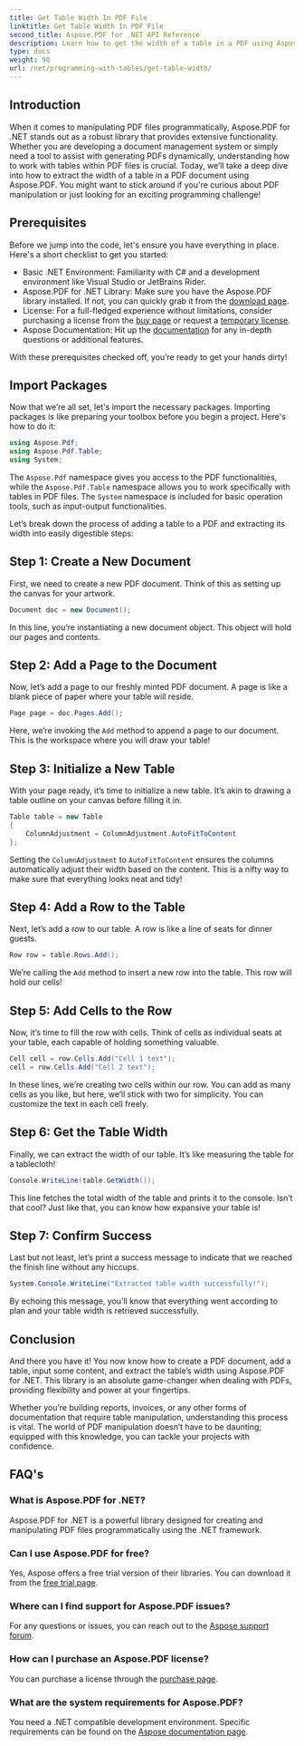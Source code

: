 ```yaml
---
title: Get Table Width In PDF File
linktitle: Get Table Width In PDF File
second_title: Aspose.PDF for .NET API Reference
description: Learn how to get the width of a table in a PDF using Aspose.PDF for .NET with this step-by-step guide.
type: docs
weight: 90
url: /net/programming-with-tables/get-table-width/
---
```

## Introduction

When it comes to manipulating PDF files programmatically, Aspose.PDF for .NET stands out as a robust library that provides extensive functionality. Whether you are developing a document management system or simply need a tool to assist with generating PDFs dynamically, understanding how to work with tables within PDF files is crucial. Today, we’ll take a deep dive into how to extract the width of a table in a PDF document using Aspose.PDF. You might want to stick around if you're curious about PDF manipulation or just looking for an exciting programming challenge!

## Prerequisites

Before we jump into the code, let's ensure you have everything in place. Here's a short checklist to get you started:

- Basic .NET Environment: Familiarity with C# and a development environment like Visual Studio or JetBrains Rider.
- Aspose.PDF for .NET Library: Make sure you have the Aspose.PDF library installed. If not, you can quickly grab it from the [download page](https://releases.aspose.com/pdf/net/).
- License: For a full-fledged experience without limitations, consider purchasing a license from the [buy page](https://purchase.aspose.com/buy) or request a [temporary license](https://purchase.aspose.com/temporary-license/).
- Aspose Documentation: Hit up the [documentation](https://reference.aspose.com/pdf/net/) for any in-depth questions or additional features.

With these prerequisites checked off, you’re ready to get your hands dirty!

## Import Packages

Now that we’re all set, let's import the necessary packages. Importing packages is like preparing your toolbox before you begin a project. Here's how to do it:

```csharp
using Aspose.Pdf;
using Aspose.Pdf.Table;
using System;
```

The `Aspose.Pdf` namespace gives you access to the PDF functionalities, while the `Aspose.Pdf.Table` namespace allows you to work specifically with tables in PDF files. The `System` namespace is included for basic operation tools, such as input-output functionalities.

Let’s break down the process of adding a table to a PDF and extracting its width into easily digestible steps:

## Step 1: Create a New Document

First, we need to create a new PDF document. Think of this as setting up the canvas for your artwork.

```csharp
Document doc = new Document();
```

In this line, you’re instantiating a new document object. This object will hold our pages and contents.

## Step 2: Add a Page to the Document

Now, let’s add a page to our freshly minted PDF document. A page is like a blank piece of paper where your table will reside.

```csharp
Page page = doc.Pages.Add();
```

Here, we’re invoking the `Add` method to append a page to our document. This is the workspace where you will draw your table!

## Step 3: Initialize a New Table

With your page ready, it’s time to initialize a new table. It’s akin to drawing a table outline on your canvas before filling it in.

```csharp
Table table = new Table
{
    ColumnAdjustment = ColumnAdjustment.AutoFitToContent
};
```

Setting the `ColumnAdjustment` to `AutoFitToContent` ensures the columns automatically adjust their width based on the content. This is a nifty way to make sure that everything looks neat and tidy!

## Step 4: Add a Row to the Table

Next, let’s add a row to our table. A row is like a line of seats for dinner guests.

```csharp
Row row = table.Rows.Add();
```

We’re calling the `Add` method to insert a new row into the table. This row will hold our cells!

## Step 5: Add Cells to the Row

Now, it’s time to fill the row with cells. Think of cells as individual seats at your table, each capable of holding something valuable.

```csharp
Cell cell = row.Cells.Add("Cell 1 text");
cell = row.Cells.Add("Cell 2 text");
```

In these lines, we’re creating two cells within our row. You can add as many cells as you like, but here, we’ll stick with two for simplicity. You can customize the text in each cell freely.

## Step 6: Get the Table Width

Finally, we can extract the width of our table. It’s like measuring the table for a tablecloth!

```csharp
Console.WriteLine(table.GetWidth());
```

This line fetches the total width of the table and prints it to the console. Isn’t that cool? Just like that, you can know how expansive your table is!

## Step 7: Confirm Success

Last but not least, let’s print a success message to indicate that we reached the finish line without any hiccups.

```csharp
System.Console.WriteLine("Extracted table width successfully!");
```

By echoing this message, you’ll know that everything went according to plan and your table width is retrieved successfully.

## Conclusion

And there you have it! You now know how to create a PDF document, add a table, input some content, and extract the table’s width using Aspose.PDF for .NET. This library is an absolute game-changer when dealing with PDFs, providing flexibility and power at your fingertips.

Whether you’re building reports, invoices, or any other forms of documentation that require table manipulation, understanding this process is vital. The world of PDF manipulation doesn’t have to be daunting; equipped with this knowledge, you can tackle your projects with confidence. 

## FAQ's

### What is Aspose.PDF for .NET?  
Aspose.PDF for .NET is a powerful library designed for creating and manipulating PDF files programmatically using the .NET framework.

### Can I use Aspose.PDF for free?  
Yes, Aspose offers a free trial version of their libraries. You can download it from the [free trial page](https://releases.aspose.com/).

### Where can I find support for Aspose.PDF issues?  
For any questions or issues, you can reach out to the [Aspose support forum](https://forum.aspose.com/c/pdf/10).

### How can I purchase an Aspose.PDF license?  
You can purchase a license through the [purchase page](https://purchase.aspose.com/buy).

### What are the system requirements for Aspose.PDF?  
You need a .NET compatible development environment. Specific requirements can be found on the [Aspose documentation page](https://reference.aspose.com/pdf/net/).

